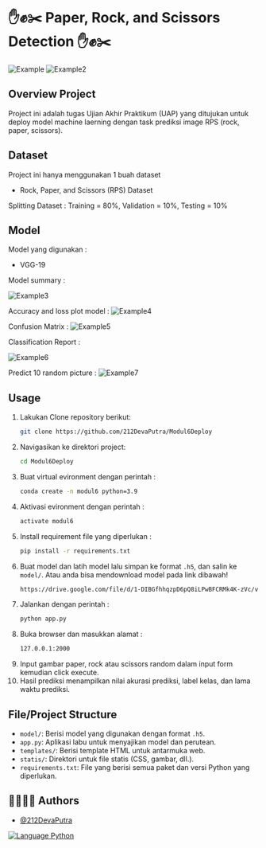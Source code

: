 # ✋✊✂️ Paper, Rock, and Scissors Detection ✋✊✂️

![Example](/static/example1.png)
![Example2](/static/example2.png)

## Overview Project
Project ini adalah tugas Ujian Akhir Praktikum (UAP) yang ditujukan untuk deploy model machine laerning dengan task prediksi image RPS (rock, paper, scissors).

## Dataset 

Project ini hanya menggunakan 1 buah dataset
- Rock, Paper, and Scissors (RPS) Dataset

Splitting Dataset : Training = 80%, Validation = 10%, Testing = 10%

## Model

Model yang digunakan :
- VGG-19

Model summary :

![Example3](/static/example3.png)

Accuracy and loss plot model :
![Example4](/static/example4.png)

Confusion Matrix :
![Example5](/static/example5.png)

Classification Report :

![Example6](/static/example6.png)

Predict 10 random picture :
![Example7](/static/example7.png)

## Usage

1. Lakukan Clone repository berikut:
   ```bash
   git clone https://github.com/212DevaPutra/Modul6Deploy
   ```
2. Navigasikan ke direktori project:
   ```bash
   cd Modul6Deploy
   ```
3. Buat virtual evironment dengan perintah :
   ```bash
   conda create -n modul6 python=3.9
   ```
4. Aktivasi evironment dengan perintah :
   ```bash
   activate modul6
   ```
5. Install requirement file yang diperlukan :
   ```bash
   pip install -r requirements.txt
   ```
6. Buat model dan latih model lalu simpan ke format `.h5`, dan salin ke `model/`. Atau anda bisa mendownload model pada link dibawah!
   ```bash
   https://drive.google.com/file/d/1-DIBGfhhqzpD6pQ8iLPwBFCRMk4K-zVc/view?usp=drive_link
   ```
7. Jalankan dengan perintah :
   ```bash
   python app.py
   ```
8. Buka browser dan masukkan alamat :
   ```bash
   127.0.0.1:2000
   ```
9. Input gambar paper, rock atau scissors random dalam input form kemudian click execute.
10. Hasil prediksi menampilkan nilai akurasi prediksi, label kelas, dan lama waktu prediksi.

## File/Project Structure
- `model/`: Berisi model yang digunakan dengan format `.h5`.
- `app.py`: Aplikasi labu untuk menyajikan model dan perutean.
- `templates/`: Berisi template HTML untuk antarmuka web.
- `statis/`: Direktori untuk file statis (CSS, gambar, dll.).
- `requirements.txt`: File yang berisi semua paket dan versi Python yang diperlukan.

## 👩‍💻👩‍💻 Authors

- [@212DevaPutra](https://github.com/212DevaPutra)

<a href="">
  <img alt="Language Python" src="https://img.shields.io/badge/Language-Python-blue" />
</a>
